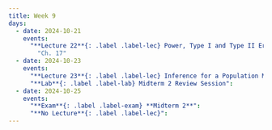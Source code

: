 ```yaml
---
title: Week 9
days:
  - date: 2024-10-21
    events:
      "**Lecture 22**{: .label .label-lec} Power, Type I and Type II Error, Sample Size Cont. ":
        "Ch. 17"
  - date: 2024-10-23
    events:
      "**Lecture 23**{: .label .label-lec} Inference for a Population Mean with Unknown Standard Deviation ": 
      "**Lab**{: .label .label-lab} Midterm 2 Review Session":
  - date: 2024-10-25
    events:
      "**Exam**{: .label .label-exam} **Midterm 2**":
      "**No Lecture**{: .label .label-lec}":
---
```

